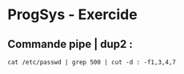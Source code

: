 # ProgSys - Exercide

## Commande pipe | dup2 :

```
cat /etc/passwd | grep 500 | cut -d : -f1,3,4,7
```
